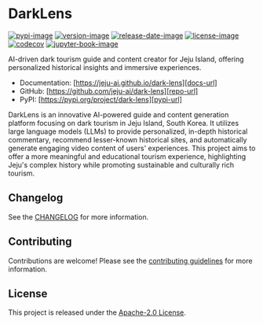# DarkLens

[![pypi-image]][pypi-url]
[![version-image]][release-url]
[![release-date-image]][release-url]
[![license-image]][license-url]
[![codecov][codecov-image]][codecov-url]
[![jupyter-book-image]][docs-url]

<!-- Links: -->
[codecov-image]: https://codecov.io/gh/jeju-ai/dark-lens/branch/main/graph/badge.svg?token=AU7FY851NZ
[codecov-url]: https://codecov.io/gh/jeju-ai/dark-lens
[pypi-image]: https://img.shields.io/pypi/v/dark-lens
[license-image]: https://img.shields.io/github/license/jeju-ai/dark-lens
[license-url]: https://github.com/jeju-ai/dark-lens/blob/main/LICENSE
[version-image]: https://img.shields.io/github/v/release/jeju-ai/dark-lens?sort=semver
[release-date-image]: https://img.shields.io/github/release-date/jeju-ai/dark-lens
[release-url]: https://github.com/jeju-ai/dark-lens/releases
[jupyter-book-image]: https://jupyterbook.org/en/stable/_images/badge.svg

[repo-url]: https://github.com/jeju-ai/dark-lens
[pypi-url]: https://pypi.org/project/dark-lens
[docs-url]: https://jeju-ai.github.io/dark-lens
[changelog]: https://github.com/jeju-ai/dark-lens/blob/main/CHANGELOG.md
[contributing guidelines]: https://github.com/jeju-ai/dark-lens/blob/main/CONTRIBUTING.md
<!-- Links: -->

AI-driven dark tourism guide and content creator for Jeju Island, offering personalized historical insights and immersive experiences.

- Documentation: [https://jeju-ai.github.io/dark-lens][docs-url]
- GitHub: [https://github.com/jeju-ai/dark-lens][repo-url]
- PyPI: [https://pypi.org/project/dark-lens][pypi-url]

DarkLens is an innovative AI-powered guide and content generation platform focusing on dark tourism in Jeju Island, South Korea. It utilizes large language models (LLMs) to provide personalized, in-depth historical commentary, recommend lesser-known historical sites, and automatically generate engaging video content of users' experiences. This project aims to offer a more meaningful and educational tourism experience, highlighting Jeju's complex history while promoting sustainable and culturally rich tourism.

## Changelog

See the [CHANGELOG] for more information.

## Contributing

Contributions are welcome! Please see the [contributing guidelines] for more information.

## License

This project is released under the [Apache-2.0 License][license-url].
